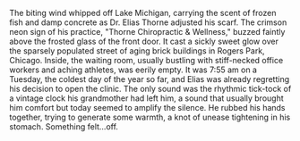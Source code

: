 The biting wind whipped off Lake Michigan, carrying the scent of frozen fish and damp concrete as Dr. Elias Thorne adjusted his scarf.  The crimson neon sign of his practice, "Thorne Chiropractic & Wellness," buzzed faintly above the frosted glass of the front door. It cast a sickly sweet glow over the sparsely populated street of aging brick buildings in Rogers Park, Chicago. Inside, the waiting room, usually bustling with stiff-necked office workers and aching athletes, was eerily empty. It was 7:55 am on a Tuesday, the coldest day of the year so far, and Elias was already regretting his decision to open the clinic.  The only sound was the rhythmic tick-tock of a vintage clock his grandmother had left him, a sound that usually brought him comfort but today seemed to amplify the silence. He rubbed his hands together, trying to generate some warmth, a knot of unease tightening in his stomach.  Something felt…off.
